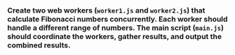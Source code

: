 ### Create two web workers (`worker1.js` and `worker2.js`) that calculate Fibonacci numbers concurrently. Each worker should handle a different range of numbers. The main script (`main.js`) should coordinate the workers, gather results, and output the combined results.